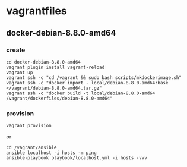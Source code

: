 vagrantfiles
============

docker-debian-8.8.0-amd64
-------------------------

### create

    cd docker-debian-8.8.0-amd64
    vagrant plugin install vagrant-reload
    vagrant up
    vagrant ssh -c "cd /vagrant && sudo bash scripts/mkdockerimage.sh"
    vagrant ssh -c "docker import - local/debian-8.8.0-amd64:base </vagrant/debian-8.8.0-amd64.tar.gz"
    vagrant ssh -c "docker build -t local/debian-8.8.0-amd64 /vagrant/dockerfiles/debian-8.8.0-amd64"

### provision

    vagrant provision

or

    cd /vagrant/ansible
    ansible localhost -i hosts -m ping
    ansible-playbook playbook/localhost.yml -i hosts -vvv
